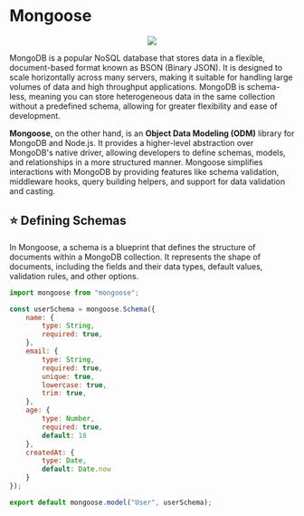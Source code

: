 # Mongoose 

<div align="center">
<img src="https://miro.medium.com/v2/resize:fit:648/1*3F5eonRQqcP35KglajAa8Q.png" />
</div>

MongoDB is a popular NoSQL database that stores data in a flexible, document-based format known as BSON (Binary JSON). It is designed to scale horizontally across many servers, making it suitable for handling large volumes of data and high throughput applications. MongoDB is schema-less, meaning you can store heterogeneous data in the same collection without a predefined schema, allowing for greater flexibility and ease of development.

**Mongoose**, on the other hand, is an **Object Data Modeling (ODM)** library for MongoDB and Node.js. It provides a higher-level abstraction over MongoDB's native driver, allowing developers to define schemas, models, and relationships in a more structured manner. Mongoose simplifies interactions with MongoDB by providing features like schema validation, middleware hooks, query building helpers, and support for data validation and casting.

## ⭐ Defining Schemas

In Mongoose, a schema is a blueprint that defines the structure of documents within a MongoDB collection. It represents the shape of documents, including the fields and their data types, default values, validation rules, and other options.

```js
import mongoose from "mongoose";

const userSchema = mongoose.Schema({
    name: {
        type: String,
        required: true,
    },
    email: {
        type: String,
        required: true,
        unique: true,
        lowercase: true,
        trim: true,
    },
    age: {
        type: Number,
        required: true,
        default: 18
    },
    createdAt: {
        type: Date,
        default: Date.now
    }
});

export default mongoose.model("User", userSchema);
```